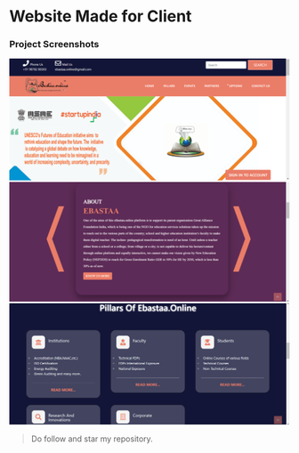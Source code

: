 # Website Made for Client

### Project Screenshots
![altt](https://github.com/Bhagwanbansal/Website/blob/main/1_1.png?raw=true)
<br>
![altt](https://github.com/Bhagwanbansal/Website/blob/main/1_2.png?raw=true)
<br>
![altt](https://github.com/Bhagwanbansal/Website/blob/main/1_4.png?raw=true) 
<br>

> Do follow and star my repository.

